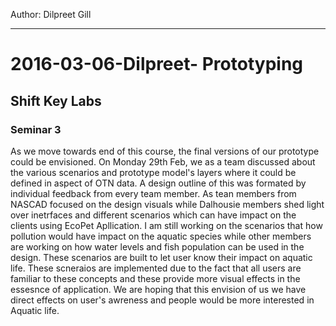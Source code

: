 Author: Dilpreet Gill

---
# 2016-03-06-Dilpreet- Prototyping
## Shift Key Labs
### Seminar 3
As we move towards end of this course, the final versions of our prototype could be envisioned. On Monday 29th Feb, we as a team discussed about the various scenarios and prototype model's layers where it could be defined in aspect of OTN data. A design outline of this was formated by individual feedback from every team member. As tean members from NASCAD focused on the design visuals while Dalhousie members shed light over inetrfaces and different scenarios which can have impact on the clients using EcoPet Apllication. I am still working on the scenarios that how pollution would have impact on the aquatic species while other members are working on how water levels and fish population can be used in the design. These scenarios are built to let user know their impact on aquatic life. These scneraios are implemented due to the fact that all users are familiar to these concepts and these provide more visual effects in the essesnce of application. We are hoping that this envision of us we have direct effects on user's awreness and people would be more interested in Aquatic life.
​
